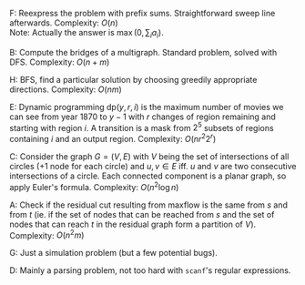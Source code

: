 F: Reexpress the problem with prefix sums. Straightforward sweep line afterwards. Complexity: $O(n)$  
Note: Actually the answer is $\max(0,\sum_i a_i)$.

B: Compute the bridges of a multigraph. Standard problem, solved with DFS. Complexity: $O(n + m)$

H: BFS, find a particular solution by choosing greedily appropriate directions. Complexity: $O(nm)$

E: Dynamic programming $\text{dp}(y, r, i)$ is the maximum number of movies we can see from year 1870
to $y-1$ with $r$ changes of region remaining and starting with region $i$. A transition is a mask from
$2^5$ subsets of regions containing $i$ and an output region. Complexity: $O(nr^2 2^r)$

C: Consider the graph $G=(V,E)$ with $V$ being the set of intersections of all circles (+1 node for
each circle) and ${u,v}\in E$ iff. $u$ and $v$ are two consecutive intersections of a circle. Each
connected component is a planar graph, so apply Euler's formula. Complexity: $O(n^2 \log n)$

A: Check if the residual cut resulting from maxflow is the same from $s$ and from $t$ (ie. if the set
of nodes that can be reached from $s$ and the set of nodes that can reach $t$ in the residual graph
form a partition of $V$). Complexity: $O(n^2 m)$

G: Just a simulation problem (but a few potential bugs).

D: Mainly a parsing problem, not too hard with `scanf`'s regular expressions. 



